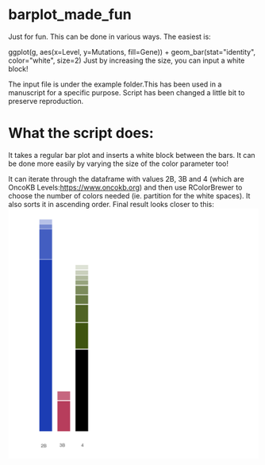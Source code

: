 # barplot_made_fun

Just for fun. This can be done in various ways. The easiest is:

ggplot(g, aes(x=Level, y=Mutations, fill=Gene)) + geom_bar(stat="identity", color="white", size=2)
Just by increasing the size, you can input a white block! 

The input file is under the example folder.This has been used in a manuscript for a specific purpose. Script has been changed a little bit to preserve reproduction. 

What the script does:
====================
It takes a regular bar plot and inserts a white block between the bars. It can be done more easily by varying the size of the color parameter too! 

It can iterate through the dataframe with values 2B, 3B and 4 (which are OncoKB Levels:https://www.oncokb.org) and then use RColorBrewer to choose the number of colors needed (ie. partition for the white spaces). It also sorts it in ascending order.
Final result looks closer to this:
<img src = example/Example_barplot.png>
